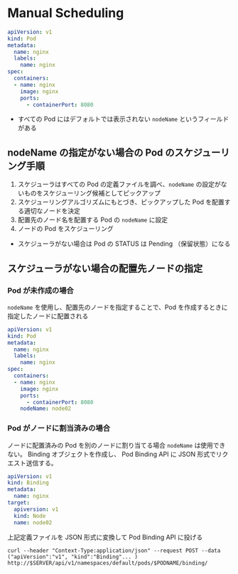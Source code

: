 # Manual Scheduling
```yaml
apiVersion: v1
kind: Pod
metadata:
  name: nginx
  labels:
    name: nginx
spec:
  containers:
  - name: nginx
    image: nginx
    ports:
      - containerPort: 8080
```
- すべての Pod にはデフォルトでは表示されない `nodeName` というフィールドがある

## nodeName の指定がない場合の Pod のスケジューリング手順
1. スケジューラはすべての Pod の定義ファイルを調べ、`nodeName` の設定がないものをスケジューリング候補としてピックアップ
2. スケジューリングアルゴリズムにもとづき、ピックアップした Pod を配置する適切なノードを決定
3. 配置先のノード名を配置する Pod の `nodeName` に設定
4. ノードの Pod をスケジューリング 
- スケジューラがない場合は Pod の STATUS は Pending （保留状態）になる

## スケジューラがない場合の配置先ノードの指定
### Pod が未作成の場合
`nodeName` を使用し、配置先のノードを指定することで、Pod を作成するときに指定したノードに配置される
```yaml
apiVersion: v1
kind: Pod
metadata:
  name: nginx
  labels:
    name: nginx
spec:
  containers:
  - name: nginx
    image: nginx
    ports:
      - containerPort: 8080
    nodeName: node02
```
### Pod がノードに割当済みの場合
ノードに配置済みの Pod を別のノードに割り当てる場合 `nodeName` は使用できない。 Binding オブジェクトを作成し、 Pod Binding API に JSON 形式でリクエスト送信する。
```yaml
apiVersion: v1
kind: Binding
metadata:
  name: nginx
target:
  apiversion: v1
  kind: Node
  name: node02
```
上記定義ファイルを JSON 形式に変換して Pod Binding API に投げる
```
curl --header "Context-Type:application/json" --request POST --data ("apiVersion":"v1", "kind":"Binding"... ) http://$SERVER/api/v1/namespaces/default/pods/$PODNAME/binding/
```
